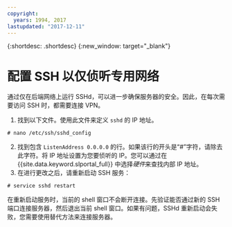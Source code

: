 ```yaml
---
copyright:
  years: 1994, 2017
lastupdated: "2017-12-11"
---
```


{:shortdesc: .shortdesc}
{:new_window: target="_blank"}

# 配置 SSH 以仅侦听专用网络

通过仅在后端网络上运行 SSHd，可以进一步确保服务器的安全。因此，在每次需要访问 SSH 时，都需要连接 VPN。

1. 找到以下文件。使用此文件来定义 `sshd` 的 IP 地址。
```
# nano /etc/ssh/sshd_config
```

2. 找到包含 `ListenAddress 0.0.0.0` 的行。如果该行的开头是“#”字符，请除去此字符。将 IP 地址设置为您要侦听的 IP。您可以通过在 {{site.data.keyword.slportal_full}} 中选择*硬件*来查找内部 IP 地址。
3. 在进行更改之后，请重新启动 SSH 服务：
```
# service sshd restart
```

在重新启动服务时，当前的 shell 窗口不会断开连接。先验证能否通过新的 SSH 端口连接服务器，然后退出当前 shell 窗口。如果有问题，SSHd 重新启动会失败，您需要使用替代方法来连接服务器。
